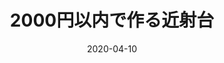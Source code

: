 ---
template: SinglePost
title: 2000円以内で作る近射台
status: Featured / Published
date: '2020-04-10'
featuredImage: '/images/cat.jpg'
excerpt: >-
        none
categories:
  - category: Archery
meta:
  canonicalLink: ''
  description: 今回はアーチェリーで使用する近射台の作り方について書いていこうと思ます。
  noindex: false
  title: 投資家プログラマーの日記
---